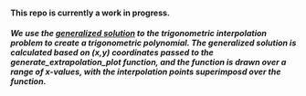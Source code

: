 #### This repo is currently a work in progress.

##### We use the [generalized solution](https://en.wikipedia.org/wiki/Trigonometric_interpolation#Solution_of_the_problem) to the trigonometric interpolation problem to create a trigonometric polynomial. The generalized solution is calculated based on (x,y) coordinates passed to the generate_extrapolation_plot function, and the function is drawn over a range of x-values, with the interpolation points superimposd over the function.
